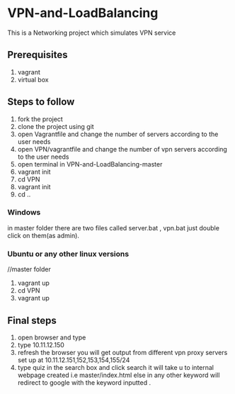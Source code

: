 # VPN-and-LoadBalancing
This is a Networking project which simulates VPN service 

## Prerequisites
1) vagrant
2) virtual box

## Steps to follow 
1) fork the project 
2) clone the project using git 
3) open Vagrantfile and change the number of servers according to the user needs 
4) open VPN/vagrantfile and change the number of vpn servers according to the user needs 
5) open terminal in VPN-and-LoadBalancing-master 
6) vagrant init
7) cd VPN
8) vagrant init 
9) cd ..
### Windows
in master folder there are two files called server.bat , vpn.bat just double click on them(as admin).

### Ubuntu or any other linux versions 
//master folder
1) vagrant up  
2) cd VPN 
3) vagrant up 

## Final steps 
1) open browser and type
2) type 10.11.12.150 
3) refresh the browser you will get output from different vpn proxy servers set up at 10.11.12.151,152,153,154,155/24
4) type quiz in the search box and click search it will take u to internal webpage created i.e master/index.html else in any other keyword  will redirect to google with the keyword inputted .


